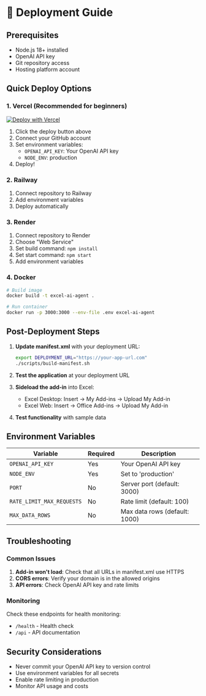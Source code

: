 # 🚀 Deployment Guide

## Prerequisites

- Node.js 18+ installed
- OpenAI API key
- Git repository access
- Hosting platform account

## Quick Deploy Options

### 1. Vercel (Recommended for beginners)

[![Deploy with Vercel](https://vercel.com/button)](https://vercel.com/new/clone?repository-url=https://github.com/ParthPatelCa/Excel-AI-Agent)

1. Click the deploy button above
2. Connect your GitHub account
3. Set environment variables:
   - `OPENAI_API_KEY`: Your OpenAI API key
   - `NODE_ENV`: production
4. Deploy!

### 2. Railway

1. Connect repository to Railway
2. Add environment variables
3. Deploy automatically

### 3. Render

1. Connect repository to Render
2. Choose "Web Service"
3. Set build command: `npm install`
4. Set start command: `npm start`
5. Add environment variables

### 4. Docker

```bash
# Build image
docker build -t excel-ai-agent .

# Run container
docker run -p 3000:3000 --env-file .env excel-ai-agent
```

## Post-Deployment Steps

1. **Update manifest.xml** with your deployment URL:
   ```bash
   export DEPLOYMENT_URL="https://your-app-url.com"
   ./scripts/build-manifest.sh
   ```

2. **Test the application** at your deployment URL

3. **Sideload the add-in** into Excel:
   - Excel Desktop: Insert → My Add-ins → Upload My Add-in
   - Excel Web: Insert → Office Add-ins → Upload My Add-in

4. **Test functionality** with sample data

## Environment Variables

| Variable | Required | Description |
|----------|----------|-------------|
| `OPENAI_API_KEY` | Yes | Your OpenAI API key |
| `NODE_ENV` | Yes | Set to 'production' |
| `PORT` | No | Server port (default: 3000) |
| `RATE_LIMIT_MAX_REQUESTS` | No | Rate limit (default: 100) |
| `MAX_DATA_ROWS` | No | Max data rows (default: 1000) |

## Troubleshooting

### Common Issues

1. **Add-in won't load**: Check that all URLs in manifest.xml use HTTPS
2. **CORS errors**: Verify your domain is in the allowed origins
3. **API errors**: Check OpenAI API key and rate limits

### Monitoring

Check these endpoints for health monitoring:
- `/health` - Health check
- `/api` - API documentation

## Security Considerations

- Never commit your OpenAI API key to version control
- Use environment variables for all secrets
- Enable rate limiting in production
- Monitor API usage and costs
